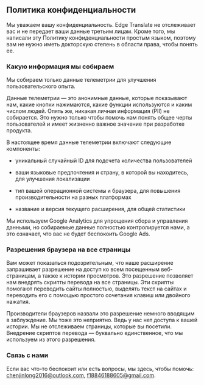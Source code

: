 ## Политика конфиденциальности

Мы уважаем вашу конфиденциальность. Edge Translate не отслеживает вас и не передает ваши данные третьим лицам. Кроме того, мы написали эту Политику конфиденциальности простым языком, поэтому вам не нужно иметь докторскую степень в области права, чтобы понять ее.

### Какую информация мы собираем

Мы собираем только данные телеметрии для улучшения пользовательского опыта.

Данные телеметрии — это анонимные данные, которые показывают нам, какие кнопки нажимаются, какие функции используются и каким числом людей. Опять же, никакая личная информация (PII) не собирается. Это нужно только чтобы помочь нам понять общее черты пользователей и имеет жизненно важное значение при разработке продукта.

В настоящее время данные телеметрии включают следующие компоненты:

* уникальный случайный ID для подсчета количества пользователей

* ваши языковые предпочтения и страну, в которой вы находитесь, для улучшения локализации

* тип вашей операционной системы и браузера, для повышения производительности на разных платформах

* название и версия текущего расширения, для общей статистики

Мы используем Google Analytics для упрощения сбора и управления данными, но собираемые данные полностью контролируется нами, а это означает, что вас не будет беспокоить Google Ads.

### Разрешения браузера на все страницы

Вам может показаться подозрительным, что наше расширение запрашивает разрешение на доступ ко всем посещенным веб-страницам, а также к истории просмотров. Это разрешение позволяет нам внедрять скрипты перевода на все страницы. Эти скрипты помогают переводить сайты полностью, выделять текст на сайтах и переводить его с помощью простого сочетания клавиш или двойного нажатия.

Производители браузеров назвали это разрешение немного вводящим в заблуждение. Мы тоже это неприятно. Ведь у нас нет доступа к вашей истории. Мы не отслеживаем страницы, которые вы посетили. Внедрение скриптов перевода — буквально единственное, что мы используем из этого разрешения.

### Связь с нами
Если вас что-то беспокоит или есть вопросы, мы здесь, чтобы помочь: chenjinlong2016@outlook.com, f18846188605@gmail.com.
